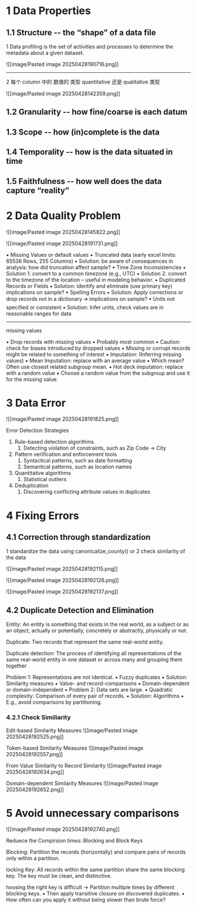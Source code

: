 

# 1 Data Properties

## 1.1 Structure -- the “shape” of a data file


1 
Data profiling is the set of activities and processes to determine the metadata about a given dataset.

![[image/Pasted image 20250428190716.png]]




----

2 
每个 column 中的 数值的 类型 
quantitative 还是 qualitative 类型 

![[image/Pasted image 20250428142359.png]]

## 1.2 Granularity -- how fine/coarse is each datum



## 1.3 Scope -- how (in)complete is the data


## 1.4 Temporality -- how is the data situated in time



## 1.5 Faithfulness -- how well does the data capture “reality”


# 2 Data Quality Problem 

![[image/Pasted image 20250428145822.png]]

![[image/Pasted image 20250428191731.png]]


▪ Missing Values or default values
▪ Truncated data (early excel limits: 65536 Rows, 255 Columns)
    ▪ Solution: be aware of consequences in analysis: how did truncation affect sample?
▪ Time Zone Inconsistencies
    ▪ Solution 1: convert to a common timezone (e.g., UTC)
    ▪ Solution 2: convert to the timezone of the location – useful in modeling behavior.
▪ Duplicated Records or Fields
    ▪ Solution: identify and eliminate (use primary key) implications on sample?
▪ Spelling Errors
    ▪ Solution: Apply corrections or drop records not in a dictionary 🡪 implications on sample?
▪ Units not specified or consistent
    ▪ Solution: Infer units, check values are in reasonable ranges for data

---
missing values

▪ Drop records with missing values
    ▪ Probably most common
    ▪ Caution: check for biases introduced by dropped values
    ▪ Missing or corrupt records might be related to something of interest
▪ Imputation: (Inferring missing values)
    ▪ Mean Imputation: replace with an average value
        ▪ Which mean? Often use closest related subgroup mean.
    ▪ Hot deck imputation: replace with a random value
    ▪ Choose a random value from the subgroup and use it for the missing value.




# 3 Data Error 

![[image/Pasted image 20250428191825.png]]

Error Detection Strategies
1. Rule-based detection algorithms
    1. Detecting violation of constraints, such as Zip Code → City
2. Pattern verification and enforcement tools
    1. Syntactical patterns, such as date formatting
    2. Semantical patterns, such as location names
3. Quantitative algorithms
    1. Statistical outliers
4. Deduplication
    1. Discovering conflicting attribute values in duplicates




# 4 Fixing Errors

## 4.1 Correction through  standardization 

1 standardize the data using canonicalize_county()
or
2 check similarity of the data 

![[image/Pasted image 20250428192115.png]]

![[image/Pasted image 20250428192126.png]]


![[image/Pasted image 20250428192137.png]]


## 4.2 Duplicate Detection and Elimination

Entity:
An entity is something that exists in the real world, as a subject or as an object, actually or potentially, concretely or abstractly, physically or not.

Duplicate:
Two records that represent the same real-world entity.

Duplicate detection:
The process of identifying all representations of the same real-world entity in one dataset or across many and grouping them together

Problem 1: Representations are not identical.
    ▪ Fuzzy duplicates
▪ Solution: Similarity measures
    ▪ Value- and record-comparisons
    ▪ Domain-dependent or domain-independent
▪ Problem 2: Data sets are large.
    ▪ Quadratic complexity: Comparison of every pair of records.
    ▪ Solution: Algorithms
    ▪ E.g., avoid comparisons by partitioning.




### 4.2.1 Check Similiarity 

Edit-based Similarity Measures
![[image/Pasted image 20250428192525.png]]

Token-based Similarity Measures 
![[image/Pasted image 20250428192557.png]]



From Value Similarity to Record Similarity
![[image/Pasted image 20250428192634.png]]


Domain-dependent Similarity Measures
![[image/Pasted image 20250428192652.png]]


# 5 Avoid unnecessary comparisons

![[image/Pasted image 20250428192740.png]]



Reduece the Compirsion times: 
Blocking and Block Keys



Blocking:
Partition the records (horizontally) and compare pairs of records only within a partition.

locking Key:
All records within the same partition share the same blocking key. The key must be clean, and distinctive.


hoosing the right key is difficult → Partition multiple times by different blocking keys.
▪ Then apply transitive closure on discovered duplicates.
▪ How often can you apply it without being slower than brute force?

